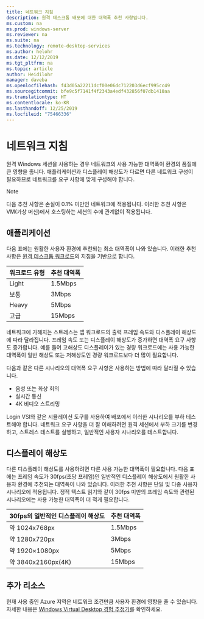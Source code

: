 ```yaml
---
title: 네트워크 지침
description: 원격 데스크톱 배포에 대한 대역폭 추천 사항입니다.
ms.custom: na
ms.prod: windows-server
ms.reviewer: na
ms.suite: na
ms.technology: remote-desktop-services
ms.author: helohr
ms.date: 12/12/2019
ms.tgt_pltfrm: na
ms.topic: article
author: Heidilohr
manager: daveba
ms.openlocfilehash: f43d05a22211dcf00e06dc712203d6ecf995cc49
ms.sourcegitcommit: bfe9c5f7141f4f2343a4edf432856f07db1410aa
ms.translationtype: HT
ms.contentlocale: ko-KR
ms.lasthandoff: 12/25/2019
ms.locfileid: "75466336"
---
```

# <a name="network-guidance"></a>네트워크 지침

원격 Windows 세션을 사용하는 경우 네트워크의 사용 가능한 대역폭이 환경의 품질에 큰 영향을 줍니다. 애플리케이션과 디스플레이 해상도가 다르면 다른 네트워크 구성이 필요하므로 네트워크를 요구 사항에 맞게 구성해야 합니다.

>[!NOTE]
>다음 추천 사항은 손실이 0.1% 미만인 네트워크에 적용됩니다. 이러한 추천 사항은 VM(가상 머신)에서 호스팅하는 세션의 수에 관계없이 적용됩니다.

## <a name="applications"></a>애플리케이션

다음 표에는 원활한 사용자 환경에 추천되는 최소 대역폭이 나와 있습니다. 이러한 추천 사항은 [원격 데스크톱 워크로드](remote-desktop-workloads.md)의 지침을 기반으로 합니다.

| 워크로드 유형   | 추천 대역폭 |
|-----------------|-----------------------|
| Light           | 1.5Mbps              |
| 보통          | 3Mbps                |
| Heavy           | 5Mbps                |
| 고급           | 15Mbps               |

네트워크에 가해지는 스트레스는 앱 워크로드의 출력 프레임 속도와 디스플레이 해상도에 따라 달라집니다. 프레임 속도 또는 디스플레이 해상도가 증가하면 대역폭 요구 사항도 증가합니다. 예를 들어 고해상도 디스플레이가 있는 경량 워크로드에는 사용 가능한 대역폭이 일반 해상도 또는 저해상도인 경량 워크로드보다 더 많이 필요합니다.

다음과 같은 다른 시나리오의 대역폭 요구 사항은 사용하는 방법에 따라 달라질 수 있습니다.

- 음성 또는 화상 회의
- 실시간 통신
- 4K 비디오 스트리밍

Login VSI와 같은 시뮬레이션 도구를 사용하여 배포에서 이러한 시나리오를 부하 테스트해야 합니다. 네트워크 요구 사항을 더 잘 이해하려면 원격 세션에서 부하 크기를 변경하고, 스트레스 테스트를 실행하고, 일반적인 사용자 시나리오를 테스트합니다.

## <a name="display-resolutions"></a>디스플레이 해상도

다른 디스플레이 해상도를 사용하려면 다른 사용 가능한 대역폭이 필요합니다. 다음 표에는 프레임 속도가 30fps(초당 프레임)인 일반적인 디스플레이 해상도에서 원활한 사용자 환경에 추천되는 대역폭이 나와 있습니다. 이러한 추천 사항은 단일 및 다중 사용자 시나리오에 적용됩니다. 정적 텍스트 읽기와 같이 30fps 미만의 프레임 속도와 관련된 시나리오에는 사용 가능한 대역폭이 더 적게 필요합니다.

| 30fps의 일반적인 디스플레이 해상도    | 추천 대역폭 |
|------------------------------------------|-----------------------|
| 약 1024x768px                      | 1.5Mbps              |
| 약 1280x720px                      | 3Mbps                |
| 약 1920×1080px                     | 5Mbps                |
| 약 3840x2160px(4K)                | 15Mbps               |

## <a name="additional-resources"></a>추가 리소스

현재 사용 중인 Azure 지역은 네트워크 조건만큼 사용자 환경에 영향을 줄 수 있습니다. 자세한 내용은 [Windows Virtual Desktop 경험 추정기](https://azure.microsoft.com/services/virtual-desktop/assessment/)를 확인하세요.
